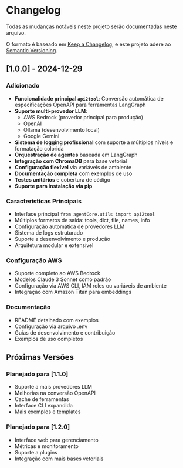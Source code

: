 # Changelog

Todas as mudanças notáveis neste projeto serão documentadas neste arquivo.

O formato é baseado em [Keep a Changelog](https://keepachangelog.com/pt-BR/1.0.0/),
e este projeto adere ao [Semantic Versioning](https://semver.org/lang/pt-BR/).

## [1.0.0] - 2024-12-29

### Adicionado
- **Funcionalidade principal `api2tool`**: Conversão automática de especificações OpenAPI para ferramentas LangGraph
- **Suporte multi-provedor LLM**:
  - AWS Bedrock (provedor principal para produção)
  - OpenAI
  - Ollama (desenvolvimento local)
  - Google Gemini
- **Sistema de logging profissional** com suporte a múltiplos níveis e formatação colorida
- **Orquestração de agentes** baseada em LangGraph
- **Integração com ChromaDB** para base vetorial
- **Configuração flexível** via variáveis de ambiente
- **Documentação completa** com exemplos de uso
- **Testes unitários** e cobertura de código
- **Suporte para instalação via pip**

### Características Principais
- Interface principal `from agentCore.utils import api2tool`
- Múltiplos formatos de saída: tools, dict, file, names, info
- Configuração automática de provedores LLM
- Sistema de logs estruturado
- Suporte a desenvolvimento e produção
- Arquitetura modular e extensível

### Configuração AWS
- Suporte completo ao AWS Bedrock
- Modelos Claude 3 Sonnet como padrão
- Configuração via AWS CLI, IAM roles ou variáveis de ambiente
- Integração com Amazon Titan para embeddings

### Documentação
- README detalhado com exemplos
- Configuração via arquivo .env
- Guias de desenvolvimento e contribuição
- Exemplos de uso completos

## Próximas Versões

### Planejado para [1.1.0]
- Suporte a mais provedores LLM
- Melhorias na conversão OpenAPI
- Cache de ferramentas
- Interface CLI expandida
- Mais exemplos e templates

### Planejado para [1.2.0]
- Interface web para gerenciamento
- Métricas e monitoramento
- Suporte a plugins
- Integração com mais bases vetoriais